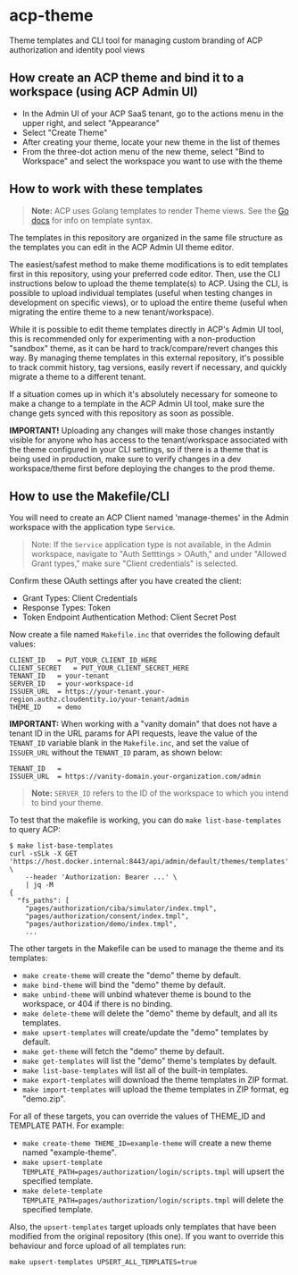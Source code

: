 # acp-theme

Theme templates and CLI tool for managing custom branding of ACP authorization and identity pool views

## How create an ACP theme and bind it to a workspace (using ACP Admin UI)

- In the Admin UI of your ACP SaaS tenant, go to the actions menu in the upper right, and select "Appearance"
- Select "Create Theme"
- After creating your theme, locate your new theme in the list of themes
- From the three-dot action menu of the new theme, select "Bind to Workspace" and select the workspace you want to use with the theme

## How to work with these templates

> **Note:** ACP uses Golang templates to render Theme views. See the [Go docs](https://pkg.go.dev/text/template) for info on template syntax.

The templates in this repository are organized in the same file structure as the templates you can edit in the ACP Admin UI theme editor.

The easiest/safest method to make theme modifications is to edit templates first in this repository, using your preferred code editor. Then, use the CLI instructions below to upload the theme template(s) to ACP. Using the CLI, is possible to upload individual templates (useful when testing changes in development on specific views), or to upload the entire theme (useful when migrating the entire theme to a new tenant/workspace).

While it is possible to edit theme templates directly in ACP's Admin UI tool, this is recommended only for experimenting with a non-production "sandbox" theme, as it can be hard to track/compare/revert changes this way. By managing theme templates in this external repository, it's possible to track commit history, tag versions, easily revert if necessary, and quickly migrate a theme to a different tenant.

If a situation comes up in which it's absolutely necessary for someone to make a change to a template in the ACP Admin UI tool, make sure the change gets synced with this repository as soon as possible.

**IMPORTANT!** Uploading any changes will make those changes instantly visible for anyone who has access to the tenant/workspace associated with the theme configured in your CLI settings, so if there is a theme that is being used in production, make sure to verify changes in a dev workspace/theme first before deploying the changes to the prod theme.

## How to use the Makefile/CLI

You will need to create an ACP Client named 'manage-themes' in the Admin workspace with the application type `Service`.

> Note: If the `Service` application type is not available, in the Admin workspace, navigate to "Auth Setttings > OAuth," and under "Allowed Grant types," make sure "Client credentials" is selected.

Confirm these OAuth settings after you have created the client:

* Grant Types: Client Credentials
* Response Types: Token
* Token Endpoint Authentication Method: Client Secret Post

Now create a file named `Makefile.inc` that overrides the following default values:
```
CLIENT_ID	= PUT_YOUR_CLIENT_ID_HERE
CLIENT_SECRET	= PUT_YOUR_CLIENT_SECRET_HERE
TENANT_ID	= your-tenant
SERVER_ID	= your-workspace-id
ISSUER_URL	= https://your-tenant.your-region.authz.cloudentity.io/your-tenant/admin
THEME_ID	= demo
```

**IMPORTANT:** When working with a "vanity domain" that does not have a tenant ID in the URL params for API requests, leave the value of the `TENANT_ID` variable blank in the `Makefile.inc`, and set the value of `ISSUER_URL` without the `TENANT_ID` param, as shown below:

```
TENANT_ID	=
ISSUER_URL	= https://vanity-domain.your-organization.com/admin
```

> **Note:** `SERVER_ID` refers to the ID of the workspace to which you intend to bind your theme.

To test that the makefile is working, you can do `make list-base-templates` to query ACP:
```
$ make list-base-templates
curl -sSLk -X GET 'https://host.docker.internal:8443/api/admin/default/themes/templates' \
	--header 'Authorization: Bearer ...' \
	| jq -M
{
  "fs_paths": [
    "pages/authorization/ciba/simulator/index.tmpl",
    "pages/authorization/consent/index.tmpl",
    "pages/authorization/demo/index.tmpl",
    ...
```

The other targets in the Makefile can be used to manage the theme and its templates:

- `make create-theme` will create the "demo" theme by default.
- `make bind-theme` will bind the "demo" theme by default.
- `make unbind-theme` will unbind whatever theme is bound to the workspace, or 404 if there is no binding.
- `make delete-theme` will delete the "demo" theme by default, and all its templates.
- `make upsert-templates` will create/update the "demo" templates by default.
- `make get-theme` will fetch the "demo" theme by default.
- `make get-templates` will list the "demo" theme's templates by default.
- `make list-base-templates` will list all of the built-in templates.
- `make export-templates` will download the theme templates in ZIP format.
- `make import-templates` will upload the theme templates in ZIP format, eg "demo.zip".

For all of these targets, you can override the values of THEME_ID and TEMPLATE PATH.
For example:

- `make create-theme THEME_ID=example-theme` will create a new theme named "example-theme".
- `make upsert-template TEMPLATE_PATH=pages/authorization/login/scripts.tmpl` will upsert the specified template.
- `make delete-template TEMPLATE_PATH=pages/authorization/login/scripts.tmpl` will delete the specified template.

Also, the `upsert-templates` target uploads only templates that have been modified from the original repository (this one).
If you want to override this behaviour and force upload of all templates run:
```
make upsert-templates UPSERT_ALL_TEMPLATES=true
```
